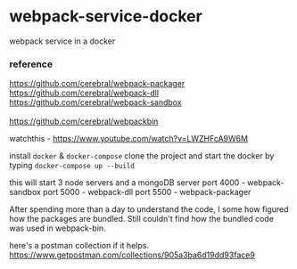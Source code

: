 # webpack-service-docker
webpack service in a docker

### reference
https://github.com/cerebral/webpack-packager <br/>
https://github.com/cerebral/webpack-dll <br/>
https://github.com/cerebral/webpack-sandbox <br/>
<br/>
https://github.com/cerebral/webpackbin <br/>

watchthis - https://www.youtube.com/watch?v=LWZHFcA9W6M

install `docker` & `docker-compose`
clone the project and start the docker by typing `docker-compose up --build`

this will start 3 node servers and a mongoDB server
port 4000 - webpack-sandbox
port 5000 - webpack-dll
port 5500 - webpack-packager

After spending more than a day to understand the code, I some how figured how the packages are bundled. Still couldn't find how the bundled code was used in webpack-bin.

here's a postman collection if it helps.
https://www.getpostman.com/collections/905a3ba6d19dd93face9

